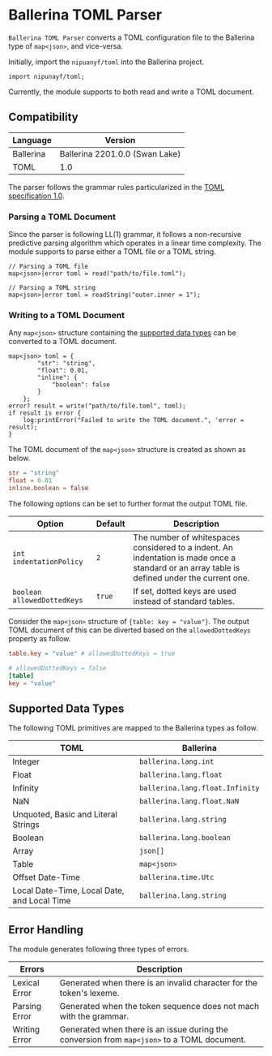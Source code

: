 # Ballerina TOML Parser

`Ballerina TOML Parser` converts a TOML configuration file to the Ballerina type of `map<json>`, and vice-versa.     

Initially, import the `nipuanyf/toml` into the Ballerina project.

```ballerina
import nipunayf/toml;
```

Currently, the module supports to both read and write a TOML document.

## Compatibility

| Language  | Version                        |
| --------- | ------------------------------ |
| Ballerina | Ballerina 2201.0.0 (Swan Lake) |
| TOML      | 1.0                            |

The parser follows the grammar rules particularized in the [TOML specification 1.0](https://toml.io/en/v1.0.0).

### Parsing a TOML Document

Since the parser is following LL(1) grammar, it follows a non-recursive predictive parsing algorithm which operates in a linear time complexity. The module supports to parse either a TOML file or a TOML string.

```ballerina
// Parsing a TOML file
map<json>|error toml = read("path/to/file.toml");
```

```ballerina
// Parsing a TOML string
map<json>|error toml = readString("outer.inner = 1");
```

### Writing to a TOML Document

Any `map<json>` structure containing the [supported data types](#Supported-Data-Types) can be converted to a TOML document. 

```ballerina
map<json> toml = {
        "str": "string",
        "float": 0.01,
        "inline": {
            "boolean": false
        }
    };
error? result = write("path/to/file.toml", toml);
if result is error {
    log:printError("Failed to write the TOML document.", 'error = result);
}
```

The TOML document of the `map<json>` structure is created as shown as below.

```toml
str = "string"
float = 0.01
inline.boolean = false
```

The following options can be set to further format the output TOML file.

| Option                      | Default | Description                                                                                                                                  |
| --------------------------- | ------- | -------------------------------------------------------------------------------------------------------------------------------------------- |
| `int indentationPolicy`     | `2`     | The number of whitespaces considered to a indent. An indentation is made once a standard or an array table is defined under the current one. |
| `boolean allowedDottedKeys` | `true`  | If set, dotted keys are used instead of standard tables.                                                                                     |

Consider the `map<json>` structure of  `{table: key = "value"}`. The output TOML document of this can be diverted based on the `allowedDottedKeys` property as follow.

```toml
table.key = "value" # allowedDottedKeys = true

# allowedDottedKeys = false
[table]
key = "value"
```

## Supported Data Types

The following TOML primitives are mapped to the Ballerina types as follow.

| TOML                                        | Ballerina                       |
| ------------------------------------------- | ------------------------------- |
| Integer                                     | `ballerina.lang.int`            |
| Float                                       | `ballerina.lang.float`          |
| Infinity                                    | `ballerina.lang.float.Infinity` |
| NaN                                         | `ballerina.lang.float.NaN`      |
| Unquoted, Basic and Literal Strings         | `ballerina.lang.string`         |
| Boolean                                     | `ballerina.lang.boolean`        |
| Array                                       | `json[]`                        |
| Table                                       | `map<json>`                     |
| Offset Date-Time                            | `ballerina.time.Utc`            |
| Local Date-Time, Local Date, and Local Time | `ballerina.lang.string`         |

## Error Handling

The module generates following three types of errors.

| Errors        | Description                                                                                 |
| ------------- | ------------------------------------------------------------------------------------------- |
| Lexical Error | Generated when there is an invalid character for the token's lexeme.                        |
| Parsing Error | Generated when the token sequence does not mach with the grammar.                           |
| Writing Error | Generated when there is an issue during the conversion from `map<json>` to a TOML document. |